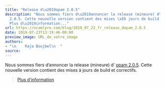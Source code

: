 ```yaml
---
title: "Release d\u2019opam 2.0.5"
description: "Nous sommes fiers d\u2019annoncer la release (mineure) d\u2019 opam
  2.0.5. Cette nouvelle version contient des mises \xE0 jours de build et correctifs.
  Plus d\u2019information..."
url: https://ocamlpro.com/blog/2019_07_23_fr_release_dopam_2.0.5
date: 2019-07-23T13:19:46-00:00
preview_image: URL_de_votre_image
authors:
- "\n    Raja Boujbel\n  "
source:
---
```


<p>Nous sommes fiers d&rsquo;annoncer la release (mineure) d&rsquo; <a href="https://github.com/ocaml/opam/releases/tag/2.0.5">opam 2.0.5</a>. Cette nouvelle version contient des mises &agrave; jours de build et correctifs.</p>
<blockquote>
<p><a href="https://ocamlpro.com/2019/07/11/opam-2-0-5-release/">Plus d&rsquo;information</a></p>
</blockquote>

